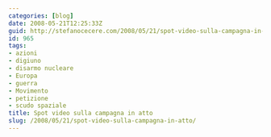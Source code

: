 ```yaml
---
categories: [blog]
date: 2008-05-21T12:25:33Z
guid: http://stefanocecere.com/2008/05/21/spot-video-sulla-campagna-in-atto/
id: 965
tags:
- azioni
- digiuno
- disarmo nucleare
- Europa
- guerra
- Movimento
- petizione
- scudo spaziale
title: Spot video sulla campagna in atto
slug: /2008/05/21/spot-video-sulla-campagna-in-atto/
---
```


